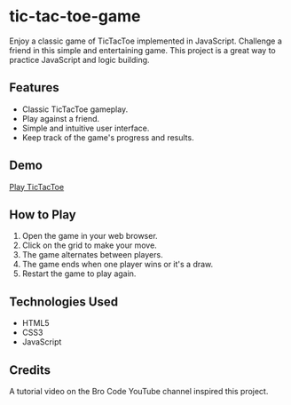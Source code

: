 # tic-tac-toe-game

Enjoy a classic game of TicTacToe implemented in JavaScript. Challenge a friend in this simple and entertaining game. This project is a great way to practice JavaScript and logic building.

## Features

- Classic TicTacToe gameplay.
- Play against a friend.
- Simple and intuitive user interface.
- Keep track of the game's progress and results.

## Demo

[Play TicTacToe](https://chamindud.github.io/tic-tac-toe-game/)

## How to Play

1. Open the game in your web browser.
2. Click on the grid to make your move.
3. The game alternates between players.
4. The game ends when one player wins or it's a draw.
5. Restart the game to play again.

## Technologies Used

- HTML5
- CSS3
- JavaScript

## Credits

A tutorial video on the Bro Code YouTube channel inspired this project.
